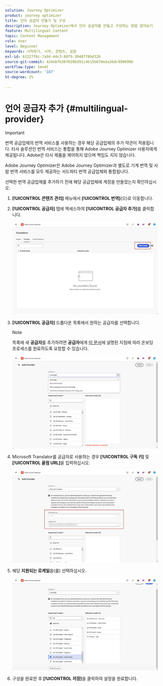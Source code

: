 ```yaml
---
solution: Journey Optimizer
product: journey optimizer
title: 언어 공급자 만들기 및 구성
description: Journey Optimizer에서 언어 공급자를 만들고 구성하는 방법 알아보기
feature: Multilingual Content
topic: Content Management
role: User
level: Beginner
keywords: 시작하기, 시작, 콘텐츠, 실험
exl-id: 62327f8c-7a9d-44c3-88f9-3048ff8bd326
source-git-commit: 424ebfb3670396d91c4b15b670eda26dc999699b
workflow-type: tm+mt
source-wordcount: '187'
ht-degree: 2%

---
```


# 언어 공급자 추가 {#multilingual-provider}

>[!IMPORTANT]
>
> 번역 공급업체의 번역 서비스를 사용하는 경우 해당 공급업체의 추가 약관이 적용됩니다. 타사 솔루션인 번역 서비스는 통합을 통해 Adobe Journey Optimizer 사용자에게 제공됩니다. Adobe은 타사 제품을 제어하지 않으며 책임도 지지 않습니다.

Adobe Journey Optimizer은 Adobe Journey Optimizer과 별도로 기계 번역 및 사람 번역 서비스를 모두 제공하는 서드파티 번역 공급업체와 통합됩니다.

선택한 번역 공급업체를 추가하기 전에 해당 공급업체에 계정을 만들었는지 확인하십시오.

1. **[!UICONTROL 콘텐츠 관리]** 메뉴에서 **[!UICONTROL 번역]**(으)로 이동합니다.

1. **[!UICONTROL 공급자]** 탭에 액세스하여 **[!UICONTROL 공급자 추가]**&#x200B;를 클릭합니다.

   ![](assets/provider_1.png)

1. **[!UICONTROL 공급자]** 드롭다운 목록에서 원하는 공급자를 선택합니다.

   >[!NOTE]
   >
   >목록에 새 **공급자**&#x200B;를 추가하려면 **공급자**&#x200B;에게 [이 문서](https://developer.adobe.com/gcs/partner/)에 설명된 지침에 따라 온보딩 프로세스를 완료하도록 요청할 수 있습니다.

   ![](assets/provider_2.png)

1. Microsoft Translator를 공급자로 사용하는 경우 **[!UICONTROL 구독 키]** 및 **[!UICONTROL 끝점 URL]**&#x200B;을 입력하십시오.

   ![](assets/provider_3.png)

1. 해당 **지원되는 로케일**&#x200B;을(를) 선택하십시오.

   ![](assets/provider_4.png)

1. 구성을 완료한 후 **[!UICONTROL 저장]**&#x200B;을 클릭하여 설정을 완료합니다.
